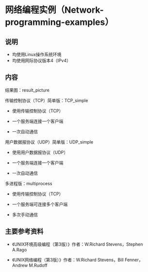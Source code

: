 # 网络编程实例（Network-programming-examples）

## 说明

- 均使用Linux操作系统环境
- 均使用网际协议版本4（IPv4）

## 内容

结果图：result_picture

传输控制协议（TCP）简单版：TCP_simple

- 使用传输控制协议（TCP）

- 一个服务端连接一个客户端

- 一次自动通信

用户数据报协议（UDP）简单版：UDP_simple

- 使用用户数据报协议（UDP）

- 一个服务端连接一个客户端

- 一次自动通信

多进程版：multiprocess

- 使用传输控制协议（TCP）

- 一个服务端可连接多个客户端

- 多次手动通信

## 主要参考资料

- 《UNIX环境高级编程（第3版）》作者：W.Richard Stevens，Stephen A.Rago

- 《UNIX网络编程（第3版）》作者：W.Richard Stevens，Bill Fenner，Andrew M.Rudoff
